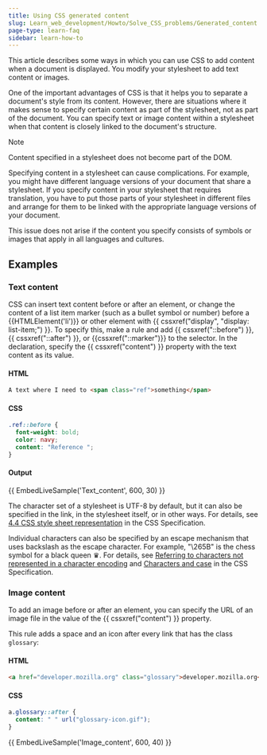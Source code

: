 ```yaml
---
title: Using CSS generated content
slug: Learn_web_development/Howto/Solve_CSS_problems/Generated_content
page-type: learn-faq
sidebar: learn-how-to
---
```


This article describes some ways in which you can use CSS to add content when a document is displayed. You modify your stylesheet to add text content or images.

One of the important advantages of CSS is that it helps you to separate a document's style from its content. However, there are situations where it makes sense to specify certain content as part of the stylesheet, not as part of the document. You can specify text or image content within a stylesheet when that content is closely linked to the document's structure.

> [!NOTE]
> Content specified in a stylesheet does not become part of the DOM.

Specifying content in a stylesheet can cause complications. For example, you might have different language versions of your document that share a stylesheet. If you specify content in your stylesheet that requires translation, you have to put those parts of your stylesheet in different files and arrange for them to be linked with the appropriate language versions of your document.

This issue does not arise if the content you specify consists of symbols or images that apply in all languages and cultures.

## Examples

### Text content

CSS can insert text content before or after an element, or change the content of a list item marker (such as a bullet symbol or number) before a {{HTMLElement('li')}} or other element with {{ cssxref("display", "display: list-item;") }}. To specify this, make a rule and add {{ cssxref("::before") }}, {{ cssxref("::after") }}, or {{cssxref("::marker")}} to the selector. In the declaration, specify the {{ cssxref("content") }} property with the text content as its value.

#### HTML

```html
A text where I need to <span class="ref">something</span>
```

#### CSS

```css
.ref::before {
  font-weight: bold;
  color: navy;
  content: "Reference ";
}
```

#### Output

{{ EmbedLiveSample('Text_content', 600, 30) }}

The character set of a stylesheet is UTF-8 by default, but it can also be specified in the link, in the stylesheet itself, or in other ways. For details, see [4.4 CSS style sheet representation](https://www.w3.org/TR/CSS21/syndata.html#q23) in the CSS Specification.

Individual characters can also be specified by an escape mechanism that uses backslash as the escape character. For example, "\265B" is the chess symbol for a black queen ♛. For details, see [Referring to characters not represented in a character encoding](https://www.w3.org/TR/CSS21/syndata.html#q24) and [Characters and case](https://www.w3.org/TR/CSS21/syndata.html#q6) in the CSS Specification.

### Image content

To add an image before or after an element, you can specify the URL of an image file in the value of the {{ cssxref("content") }} property.

This rule adds a space and an icon after every link that has the class `glossary`:

#### HTML

```html
<a href="developer.mozilla.org" class="glossary">developer.mozilla.org</a>
```

#### CSS

```css
a.glossary::after {
  content: " " url("glossary-icon.gif");
}
```

{{ EmbedLiveSample('Image_content', 600, 40) }}
